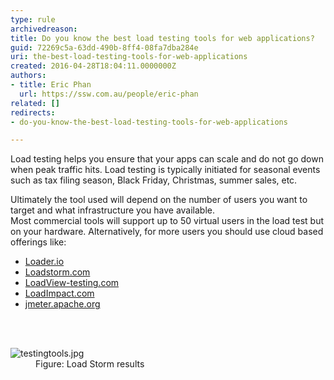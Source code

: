 ```yaml
---
type: rule
archivedreason: 
title: Do you know the best load testing tools for web applications?
guid: 72269c5a-63dd-490b-8ff4-08fa7dba284e
uri: the-best-load-testing-tools-for-web-applications
created: 2016-04-28T18:04:11.0000000Z
authors:
- title: Eric Phan
  url: https://ssw.com.au/people/eric-phan
related: []
redirects:
- do-you-know-the-best-load-testing-tools-for-web-applications

---
```



<p>Load testing helps you ensure that your apps can scale and do not go down when peak traffic hits. Load testing is typically initiated for seasonal events such as tax filing season, Black Friday, Christmas, summer sales, etc.</p><p>Ultimately the tool used will depend on the number of users you want to target and what infrastructure you have available.&#160;<br>Most commercial tools will support up to 50 virtual users in the load test but on your hardware. Alternatively, for more users you should use cloud based offerings like&#58;</p><p><ul><li><a href="https&#58;//loader.io/">Loader.io</a>&#160;<br></li><li><a href="https&#58;//loadstorm.com/">Loadstorm.com</a></li><li><a href="https&#58;//www.loadview-testing.com/">LoadView-testing.com</a></li><li><a href="https&#58;//loadimpact.com/">LoadImpact.com</a></li><li><a href="http&#58;//jmeter.apache.org/">jmeter.apache.org</a>​<br></li></ul></p>
<br><excerpt class='endintro'></excerpt><br>
<dl class="image"><dt><img src="/PublishingImages/testingtools9.jpg" alt="testingtools.jpg" /></dt><dd>Figure&#58; Load Storm results​<br></dd></dl>


